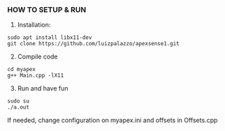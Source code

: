 ### HOW TO SETUP & RUN

1. Installation:

```
sudo apt install libx11-dev
git clone https://github.com/luizpalazzo/apexsense1.git
```

2. Compile code

```
cd myapex
g++ Main.cpp -lX11
```

3. Run and have fun 

```
sudo su
./a.out
```

If needed, change configuration on myapex.ini and offsets in Offsets.cpp















